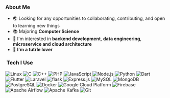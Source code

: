 ### About Me

- 🌏 Looking for any opportunities to collaborating, contributing, and open to learning new things
- :books: Majoring **Computer Science**
- :monocle_face: I'm interested in **backend development**, **data engineering**, **microservice and cloud architecture**
- 🐢 **I'm a tutrle lover**

### &nbsp;Tech I Use

<p align="left">
<picture>
	<source media="(prefers-color-scheme: dark)" srcset="https://img.shields.io/badge/Linux-FCC624?style=for-the-badge&logo=linux&logoColor=black">
	<source media="(prefers-color-scheme: light)" srcset="https://img.shields.io/badge/Linux-FCC624?style=for-the-badge&logo=linux&logoColor=black">
	<img src="https://img.shields.io/badge/Linux-FCC624?style=for-the-badge&logo=linux&logoColor=black" alt="Linux" />
</picture>
<picture>
	<source media="(prefers-color-scheme: dark)" srcset="https://img.shields.io/badge/C-A8B9CC?style=for-the-badge&logo=c&logoColor=white">
	<source media="(prefers-color-scheme: light)" srcset="https://img.shields.io/badge/C-A8B9CC?style=for-the-badge&logo=c&logoColor=white">
	<img src="https://img.shields.io/badge/C-A8B9CC?style=for-the-badge&logo=c&logoColor=white" alt="C" />
</picture>
<picture>
	<source media="(prefers-color-scheme: dark)" srcset="https://img.shields.io/badge/C++-00599C?style=for-the-badge&logo=c%2B%2B&logoColor=white">
	<source media="(prefers-color-scheme: light)" srcset="https://img.shields.io/badge/C++-00599C?style=for-the-badge&logo=c%2B%2B&logoColor=white">
	<img src="https://img.shields.io/badge/C++-00599C?style=for-the-badge&logo=c%2B%2B&logoColor=white" alt="C++" />
</picture>
<picture>
	<source media="(prefers-color-scheme: dark)" srcset="https://img.shields.io/badge/PHP-777BB4?style=for-the-badge&logo=php&logoColor=white">
	<source media="(prefers-color-scheme: light)" srcset="https://img.shields.io/badge/PHP-777BB4?style=for-the-badge&logo=php&logoColor=white">
	<img src="https://img.shields.io/badge/PHP-777BB4?style=for-the-badge&logo=php&logoColor=white" alt="PHP" />
</picture>
<picture>
	<source media="(prefers-color-scheme: dark)" srcset="https://img.shields.io/badge/JavaScript-F7DF1E?style=for-the-badge&logo=javascript&logoColor=black">
	<source media="(prefers-color-scheme: light)" srcset="https://img.shields.io/badge/JavaScript-F7DF1E?style=for-the-badge&logo=javascript&logoColor=black">
	<img src="https://img.shields.io/badge/JavaScript-F7DF1E?style=for-the-badge&logo=javascript&logoColor=black" alt="JavaScript" />
</picture>
<picture>
	<source media="(prefers-color-scheme: dark)" srcset="https://img.shields.io/badge/Node.js-43853D?style=for-the-badge&logo=node.js&logoColor=white">
	<source media="(prefers-color-scheme: light)" srcset="https://img.shields.io/badge/Node.js-43853D?style=for-the-badge&logo=node.js&logoColor=white">
	<img src="https://img.shields.io/badge/Node.js-43853D?style=for-the-badge&logo=node.js&logoColor=white" alt="Node.js" />
</picture>
<picture>
	<source media="(prefers-color-scheme: dark)" srcset="https://img.shields.io/badge/python%20-%2314354C.svg?&style=for-the-badge&logo=python&logoColor=white">
	<source media="(prefers-color-scheme: light)" srcset="https://img.shields.io/badge/python%20-%2314354C.svg?&style=for-the-badge&logo=python&logoColor=white">
	<img src="https://img.shields.io/badge/python%20-%2314354C.svg?&style=for-the-badge&logo=python&logoColor=white" alt="Python" />
</picture>
<picture>
	<source media="(prefers-color-scheme: dark)" srcset="https://img.shields.io/badge/Dart-0175C2?style=for-the-badge&logo=dart&logoColor=white">
	<source media="(prefers-color-scheme: light)" srcset="https://img.shields.io/badge/Dart-0175C2?style=for-the-badge&logo=dart&logoColor=white">
	<img src="https://img.shields.io/badge/Dart-0175C2?style=for-the-badge&logo=dart&logoColor=white" alt="Dart" />
</picture>
<picture>
	<source media="(prefers-color-scheme: dark)" srcset="https://img.shields.io/badge/Flutter-02569B?style=for-the-badge&logo=flutter&logoColor=white">
	<source media="(prefers-color-scheme: light)" srcset="https://img.shields.io/badge/Flutter-02569B?style=for-the-badge&logo=flutter&logoColor=white">
	<img src="https://img.shields.io/badge/Flutter-02569B?style=for-the-badge&logo=flutter&logoColor=white" alt="Flutter" />
</picture>
<picture>
	<source media="(prefers-color-scheme: dark)" srcset="https://img.shields.io/badge/Laravel-FF2D20?style=for-the-badge&logo=laravel&logoColor=white">
	<source media="(prefers-color-scheme: light)" srcset="https://img.shields.io/badge/Laravel-FF2D20?style=for-the-badge&logo=laravel&logoColor=white">
	<img src="https://img.shields.io/badge/Laravel-FF2D20?style=for-the-badge&logo=laravel&logoColor=white" alt="Laravel" />
</picture>
<picture>
	<source media="(prefers-color-scheme: dark)" srcset="https://img.shields.io/badge/flask%20-%23000.svg?&style=for-the-badge&logo=flask&logoColor=white">
	<source media="(prefers-color-scheme: light)" srcset="https://img.shields.io/badge/flask%20-%23000.svg?&style=for-the-badge&logo=flask&logoColor=white">
	<img src="https://img.shields.io/badge/flask%20-%23000.svg?&style=for-the-badge&logo=flask&logoColor=white" alt="flask" />
</picture>
<picture>
	<source media="(prefers-color-scheme: dark)" srcset="https://img.shields.io/badge/Express.js-000000?style=for-the-badge&logo=express&logoColor=white">
	<source media="(prefers-color-scheme: light)" srcset="https://img.shields.io/badge/Express.js-000000?style=for-the-badge&logo=express&logoColor=white">
	<img src="https://img.shields.io/badge/Express.js-000000?style=for-the-badge&logo=express&logoColor=white" alt="Express.js" />
</picture>
<picture>
	<source media="(prefers-color-scheme: dark)" srcset="https://img.shields.io/badge/MySQL-00000F?style=for-the-badge&logo=mysql&logoColor=white">
	<source media="(prefers-color-scheme: light)" srcset="https://img.shields.io/badge/MySQL-00000F?style=for-the-badge&logo=mysql&logoColor=white">
	<img src="https://img.shields.io/badge/MySQL-00000F?style=for-the-badge&logo=mysql&logoColor=white" alt="MySQL" />
</picture>
<picture>
	<source media="(prefers-color-scheme: dark)" srcset="https://img.shields.io/badge/MongoDB-4EA94B?style=for-the-badge&logo=mongodb&logoColor=white">
	<source media="(prefers-color-scheme: light)" srcset="https://img.shields.io/badge/MongoDB-4EA94B?style=for-the-badge&logo=mongodb&logoColor=white">
	<img src="https://img.shields.io/badge/MongoDB-4EA94B?style=for-the-badge&logo=mongodb&logoColor=white" alt="MongoDB" />
</picture>
<picture>
	<source media="(prefers-color-scheme: dark)" srcset="https://img.shields.io/badge/PostgreSQL-316192?style=for-the-badge&logo=postgresql&logoColor=white">
	<source media="(prefers-color-scheme: light)" srcset="https://img.shields.io/badge/PostgreSQL-316192?style=for-the-badge&logo=postgresql&logoColor=white">
	<img src="https://img.shields.io/badge/PostgreSQL-316192?style=for-the-badge&logo=postgresql&logoColor=white" alt="PostgreSQL" />
</picture>
<picture>
	<source media="(prefers-color-scheme: dark)" srcset="https://img.shields.io/badge/Docker-2496ED?style=for-the-badge&logo=docker&logoColor=white">
	<source media="(prefers-color-scheme: light)" srcset="https://img.shields.io/badge/Docker-2496ED?style=for-the-badge&logo=docker&logoColor=white">
	<img src="https://img.shields.io/badge/Docker-2496ED?style=for-the-badge&logo=docker&logoColor=white" alt="Docker" />
</picture>
<picture>
	<source media="(prefers-color-scheme: dark)" srcset="https://img.shields.io/badge/Google%20Cloud%20Platform-4285F4?style=for-the-badge&logo=google-cloud&logoColor=white">
	<source media="(prefers-color-scheme: light)" srcset="https://img.shields.io/badge/Google%20Cloud%20Platform-4285F4?style=for-the-badge&logo=google-cloud&logoColor=white">
	<img src="https://img.shields.io/badge/Google%20Cloud%20Platform-4285F4?style=for-the-badge&logo=google-cloud&logoColor=white" alt="Google Cloud Platform" />
</picture>
<picture>
	<source media="(prefers-color-scheme: dark)" srcset="https://img.shields.io/badge/Firebase-ffca28?style=for-the-badge&logo=firebase&logoColor=black">
	<source media="(prefers-color-scheme: light)" srcset="https://img.shields.io/badge/Firebase-ffca28?style=for-the-badge&logo=firebase&logoColor=black">
	<img src="https://img.shields.io/badge/Firebase-ffca28?style=for-the-badge&logo=firebase&logoColor=black" alt="Firebase" />
</picture>
<picture>
	<source media="(prefers-color-scheme: dark)" srcset="https://img.shields.io/badge/Apache%20Airflow-017CEE?style=for-the-badge&logo=apache-airflow&logoColor=white">
	<source media="(prefers-color-scheme: light)" srcset="https://img.shields.io/badge/Apache%20Airflow-017CEE?style=for-the-badge&logo=apache-airflow&logoColor=white">
	<img src="https://img.shields.io/badge/Apache%20Airflow-017CEE?style=for-the-badge&logo=apache-airflow&logoColor=white" alt="Apache Airflow" />
</picture>
<picture>
	<source media="(prefers-color-scheme: dark)" srcset="https://img.shields.io/badge/Apache%20Kafka-231F20?style=for-the-badge&logo=apache-kafka&logoColor=white">
	<source media="(prefers-color-scheme: light)" srcset="https://img.shields.io/badge/Apache%20Kafka-231F20?style=for-the-badge&logo=apache-kafka&logoColor=white">
	<img src="https://img.shields.io/badge/Apache%20Kafka-231F20?style=for-the-badge&logo=apache-kafka&logoColor=white" alt="Apache Kafka" />
</picture>
<picture>
	<source media="(prefers-color-scheme: dark)" srcset="https://img.shields.io/badge/Git-F05032?style=for-the-badge&logo=git&logoColor=white">
	<source media="(prefers-color-scheme: light)" srcset="https://img.shields.io/badge/Git-F05032?style=for-the-badge&logo=git&logoColor=white">
	<img src="https://img.shields.io/badge/Git-F05032?style=for-the-badge&logo=git&logoColor=white" alt="Git" />
</picture>
